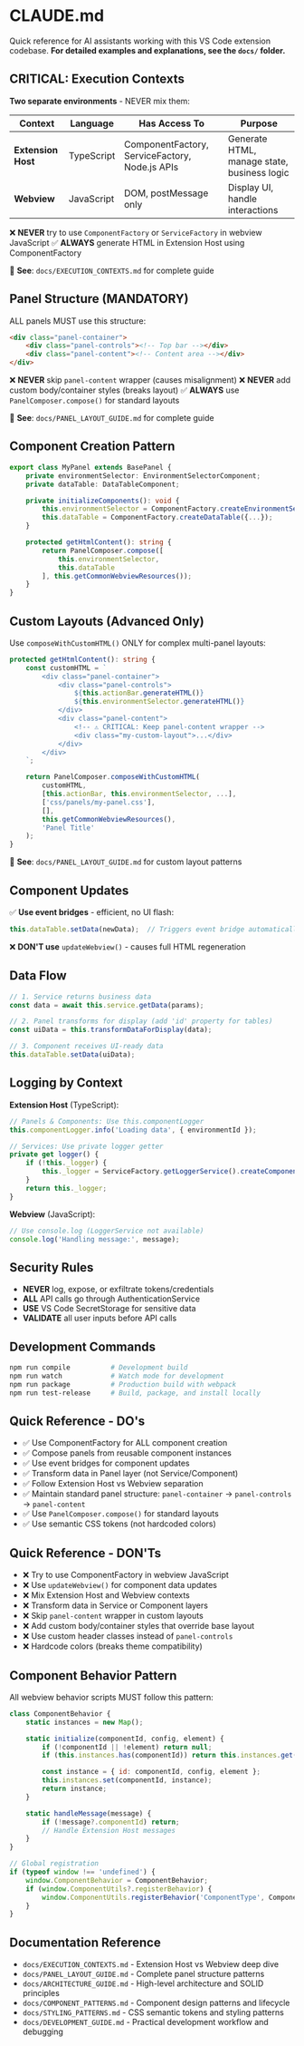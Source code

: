# CLAUDE.md

Quick reference for AI assistants working with this VS Code extension codebase.
**For detailed examples and explanations, see the `docs/` folder.**

## CRITICAL: Execution Contexts

**Two separate environments** - NEVER mix them:

| Context | Language | Has Access To | Purpose |
|---------|----------|---------------|---------|
| **Extension Host** | TypeScript | ComponentFactory, ServiceFactory, Node.js APIs | Generate HTML, manage state, business logic |
| **Webview** | JavaScript | DOM, postMessage only | Display UI, handle interactions |

❌ **NEVER** try to use `ComponentFactory` or `ServiceFactory` in webview JavaScript
✅ **ALWAYS** generate HTML in Extension Host using ComponentFactory

📖 **See**: `docs/EXECUTION_CONTEXTS.md` for complete guide

## Panel Structure (MANDATORY)

ALL panels MUST use this structure:

```html
<div class="panel-container">
    <div class="panel-controls"><!-- Top bar --></div>
    <div class="panel-content"><!-- Content area --></div>
</div>
```

❌ **NEVER** skip `panel-content` wrapper (causes misalignment)
❌ **NEVER** add custom body/container styles (breaks layout)
✅ **ALWAYS** use `PanelComposer.compose()` for standard layouts

📖 **See**: `docs/PANEL_LAYOUT_GUIDE.md` for complete guide

## Component Creation Pattern

```typescript
export class MyPanel extends BasePanel {
    private environmentSelector: EnvironmentSelectorComponent;
    private dataTable: DataTableComponent;

    private initializeComponents(): void {
        this.environmentSelector = ComponentFactory.createEnvironmentSelector({...});
        this.dataTable = ComponentFactory.createDataTable({...});
    }

    protected getHtmlContent(): string {
        return PanelComposer.compose([
            this.environmentSelector,
            this.dataTable
        ], this.getCommonWebviewResources());
    }
}
```

## Custom Layouts (Advanced Only)

Use `composeWithCustomHTML()` ONLY for complex multi-panel layouts:

```typescript
protected getHtmlContent(): string {
    const customHTML = `
        <div class="panel-container">
            <div class="panel-controls">
                ${this.actionBar.generateHTML()}
                ${this.environmentSelector.generateHTML()}
            </div>
            <div class="panel-content">
                <!-- ⚠️ CRITICAL: Keep panel-content wrapper -->
                <div class="my-custom-layout">...</div>
            </div>
        </div>
    `;

    return PanelComposer.composeWithCustomHTML(
        customHTML,
        [this.actionBar, this.environmentSelector, ...],
        ['css/panels/my-panel.css'],
        [],
        this.getCommonWebviewResources(),
        'Panel Title'
    );
}
```

📖 **See**: `docs/PANEL_LAYOUT_GUIDE.md` for custom layout patterns

## Component Updates

✅ **Use event bridges** - efficient, no UI flash:
```typescript
this.dataTable.setData(newData);  // Triggers event bridge automatically
```

❌ **DON'T use** `updateWebview()` - causes full HTML regeneration

## Data Flow

```typescript
// 1. Service returns business data
const data = await this.service.getData(params);

// 2. Panel transforms for display (add 'id' property for tables)
const uiData = this.transformDataForDisplay(data);

// 3. Component receives UI-ready data
this.dataTable.setData(uiData);
```

## Logging by Context

**Extension Host** (TypeScript):
```typescript
// Panels & Components: Use this.componentLogger
this.componentLogger.info('Loading data', { environmentId });

// Services: Use private logger getter
private get logger() {
    if (!this._logger) {
        this._logger = ServiceFactory.getLoggerService().createComponentLogger('MyService');
    }
    return this._logger;
}
```

**Webview** (JavaScript):
```javascript
// Use console.log (LoggerService not available)
console.log('Handling message:', message);
```

## Security Rules

- **NEVER** log, expose, or exfiltrate tokens/credentials
- **ALL** API calls go through AuthenticationService
- **USE** VS Code SecretStorage for sensitive data
- **VALIDATE** all user inputs before API calls

## Development Commands

```bash
npm run compile          # Development build
npm run watch            # Watch mode for development
npm run package          # Production build with webpack
npm run test-release     # Build, package, and install locally
```

## Quick Reference - DO's

- ✅ Use ComponentFactory for ALL component creation
- ✅ Compose panels from reusable component instances
- ✅ Use event bridges for component updates
- ✅ Transform data in Panel layer (not Service/Component)
- ✅ Follow Extension Host vs Webview separation
- ✅ Maintain standard panel structure: `panel-container` → `panel-controls` → `panel-content`
- ✅ Use `PanelComposer.compose()` for standard layouts
- ✅ Use semantic CSS tokens (not hardcoded colors)

## Quick Reference - DON'Ts

- ❌ Try to use ComponentFactory in webview JavaScript
- ❌ Use `updateWebview()` for component data updates
- ❌ Mix Extension Host and Webview contexts
- ❌ Transform data in Service or Component layers
- ❌ Skip `panel-content` wrapper in custom layouts
- ❌ Add custom body/container styles that override base layout
- ❌ Use custom header classes instead of `panel-controls`
- ❌ Hardcode colors (breaks theme compatibility)

## Component Behavior Pattern

All webview behavior scripts MUST follow this pattern:

```javascript
class ComponentBehavior {
    static instances = new Map();

    static initialize(componentId, config, element) {
        if (!componentId || !element) return null;
        if (this.instances.has(componentId)) return this.instances.get(componentId);

        const instance = { id: componentId, config, element };
        this.instances.set(componentId, instance);
        return instance;
    }

    static handleMessage(message) {
        if (!message?.componentId) return;
        // Handle Extension Host messages
    }
}

// Global registration
if (typeof window !== 'undefined') {
    window.ComponentBehavior = ComponentBehavior;
    if (window.ComponentUtils?.registerBehavior) {
        window.ComponentUtils.registerBehavior('ComponentType', ComponentBehavior);
    }
}
```

## Documentation Reference

- `docs/EXECUTION_CONTEXTS.md` - Extension Host vs Webview deep dive
- `docs/PANEL_LAYOUT_GUIDE.md` - Complete panel structure patterns
- `docs/ARCHITECTURE_GUIDE.md` - High-level architecture and SOLID principles
- `docs/COMPONENT_PATTERNS.md` - Component design patterns and lifecycle
- `docs/STYLING_PATTERNS.md` - CSS semantic tokens and styling patterns
- `docs/DEVELOPMENT_GUIDE.md` - Practical development workflow and debugging
